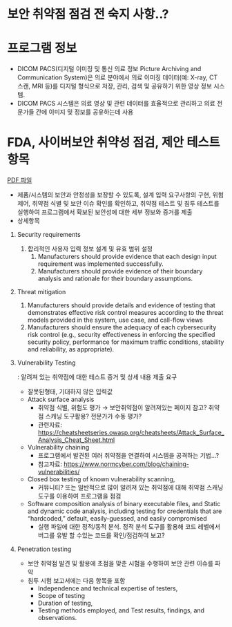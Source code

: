 # 보안 취약점 점검 전 숙지 사항..?

# 프로그램 정보

-   DICOM PACS(디지털 이미징 및 통신 의료 정보 Picture Archiving and Communication System)은 의료 분야에서 의료 이미징 데이터(예: X-ray, CT 스캔, MRI 등)를 디지털 형식으로 저장, 관리, 검색 및 공유하기 위한 영상 정보 시스템.
-   DICOM PACS 시스템은 의료 영상 및 관련 데이터를 효율적으로 관리하고 의료 전문가들 간에 이미지 및 정보를 공유하는데 사용

# FDA, 사이버보안 취약성 점검, 제안 테스트 항목

[PDF 파일](<./Premarket-Cybersecurity-Guidance%20(1).pdf>)

-   제품/시스템의 보안과 안정성을 보장할 수 있도록, 설계 입력 요구사항의 구현, 위험 제어, 취약점 식별 및 보안 이슈 확인를 확인하고, 취약점 테스트 및 침투 테스트를 실행하여 프로그램에서 확보된 보안성에 대한 세부 정보와 증거를 제출
-   상세항목

1. Security requirements
    1. 합리적인 사용자 입력 정보 설계 및 유효 범위 설정
        1. Manufacturers should provide evidence that each design input requirement was implemented successfully.
        2. Manufacturers should provide evidence of their boundary analysis and rationale for their boundary assumptions.
2. Threat mitigation
    1. Manufacturers should provide details and evidence of testing that demonstrates
       effective risk control measures according to the threat models provided in the
       system, use case, and call-flow views
    2. Manufacturers should ensure the adequacy of each cybersecurity risk control
       (e.g., security effectiveness in enforcing the specified security policy,
       performance for maximum traffic conditions, stability and reliability, as
       appropriate).
3. Vulnerability Testing

    : 알려져 있는 취약점에 대한 테스트 증거 및 상세 내용 제출 요구

    - 잘못된형태, 기대하지 않은 입력값
    - Attack surface analysis
        - 취약점 식별, 위험도 평가
            → 보안취약점이 알려져있는 페이지 참고? 취약점 스캐닝 도구활용? 전문가가 수동 평가?
        - 관련자료: https://cheatsheetseries.owasp.org/cheatsheets/Attack_Surface_Analysis_Cheat_Sheet.html
    - Vulnerability chaining
        - 프로그램에서 발견된 여러 취약점을 연결하여 시스템을 공격하는 기법…?
        - 참고자료: https://www.normcyber.com/blog/chaining-vulnerabilities/
    - Closed box testing of known vulnerability scanning,
        - 커뮤니티? 또는 일반적으로 많이 알려져 있는 취약점에 대해 취약점 스캐닝 도구를 이용하여 프로그램을 점검
    - Software composition analysis of binary executable files, and Static and dynamic code analysis, including testing for credentials that are “hardcoded,” default, easily-guessed, and easily compromised
        - 실행 파일에 대한 정적/동적 분석. 정적 분석 도구를 활용해 코드 레벨에서 버그를 유발 할 수있는 코드를 확인/점검하여 보고?

4. Penetration testing
    - 보안 취약점 발견 및 활용에 초점을 맞춘 시험을 수행하여 보안 관련 이슈를 파악
    - 침투 시험 보고서에는 다음 항목을 포함
        - Independence and technical expertise of testers,
        - Scope of testing
        - Duration of testing,
        - Testing methods employed, and Test results, findings, and observations.
